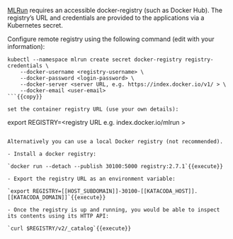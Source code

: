 [MLRun](https://github.com/mlrun/mlrun) requires an accessible docker-registry (such as Docker Hub).
The registry’s URL and credentials are provided to the applications via a Kubernetes secret.

Configure remote registry using the following command (edit with your information):

```
kubectl --namespace mlrun create secret docker-registry registry-credentials \
    --docker-username <registry-username> \
    --docker-password <login-password> \
    --docker-server <server URL, e.g. https://index.docker.io/v1/ > \
    --docker-email <user-email>
```{{copy}}

set the container registry URL (use your own details):

```
export REGISTRY=<registry URL e.g. index.docker.io/mlrun >
```{{copy}}

Alternatively you can use a local Docker registry (not recommended).

- Install a docker registry:

`docker run --detach --publish 30100:5000 registry:2.7.1`{{execute}}

- Export the registry URL as an environment variable:

`export REGISTRY=[[HOST_SUBDOMAIN]]-30100-[[KATACODA_HOST]].[[KATACODA_DOMAIN]]`{{execute}}

- Once the registry is up and running, you would be able to inspect its contents using its HTTP API:

`curl $REGISTRY/v2/_catalog`{{execute}}
